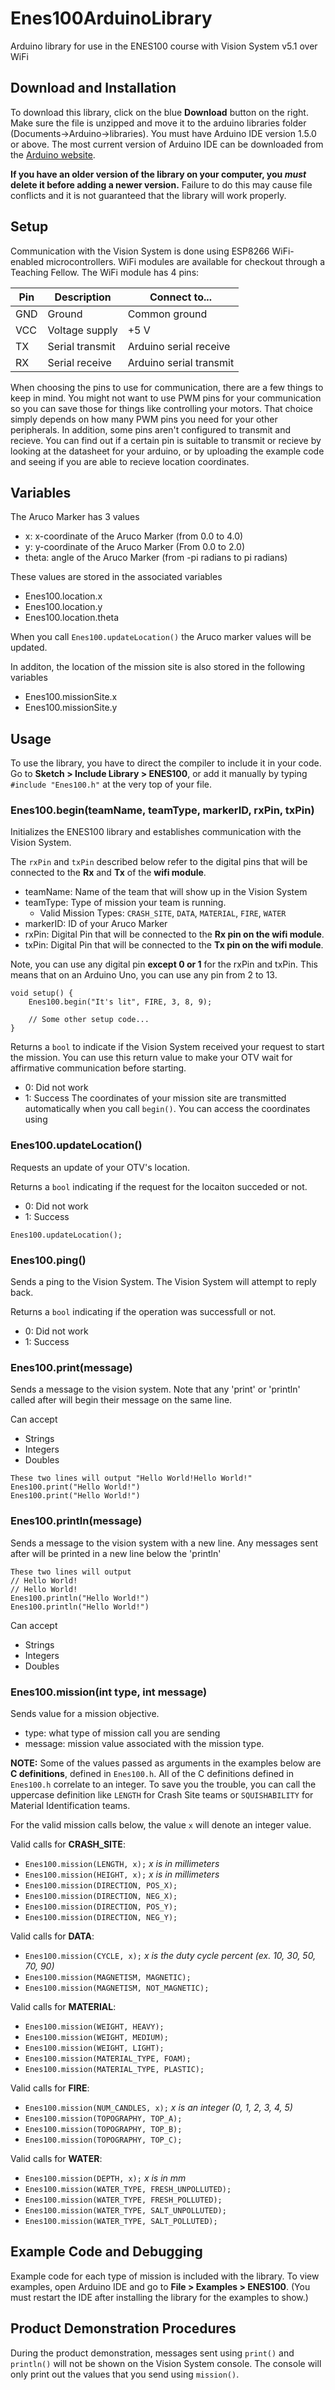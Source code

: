 # Enes100ArduinoLibrary

Arduino library for use in the ENES100 course with Vision System v5.1 over WiFi

## Download and Installation

To download this library, click on the blue **Download** button on the right. Make sure the file is unzipped and move it to the arduino libraries folder (Documents->Arduino->libraries). You must have Arduino IDE version 1.5.0 or above. The most current version of Arduino IDE can be downloaded from the [Arduino website](https://www.arduino.cc/en/Main/Software).

**If you have an older version of the library on your computer, you _must_ delete it before adding a newer version.** Failure to do this may cause file conflicts and it is not guaranteed that the library will work properly.

## Setup

Communication with the Vision System is done using ESP8266 WiFi-enabled microcontrollers. WiFi modules are available for checkout through a Teaching Fellow. The WiFi module has 4 pins:

| Pin | Description     | Connect to...           |
| --- | ---             | ---                     |
| GND | Ground          | Common ground           |
| VCC | Voltage supply  | +5 V                    |
| TX  | Serial transmit | Arduino serial receive  |
| RX  | Serial receive  | Arduino serial transmit |

When choosing the pins to use for communication, there are a few things to keep in mind. You might not want to use PWM pins for your communication so you can save those for things like controlling your motors. That choice simply depends on how many PWM pins you need for your other peripherals. In addition, some pins aren't configured to transmit and recieve. You can find out if a certain pin is suitable to transmit or recieve by looking at the datasheet for your arduino, or by uploading the example code and seeing if you are able to recieve location coordinates. 

## Variables

The Aruco Marker has 3 values
   * x: x-coordinate of the Aruco Marker (from 0.0 to 4.0)
   * y: y-coordinate of the Aruco Marker (From 0.0 to 2.0)
   * theta: angle of the Aruco Marker (from -pi radians to pi radians)

These values are stored in the associated variables
   * Enes100.location.x
   * Enes100.location.y
   * Enes100.location.theta

When you call `Enes100.updateLocation()` the Aruco marker values will be updated.

In additon, the location of the mission site is also stored in the following variables
  * Enes100.missionSite.x
  * Enes100.missionSite.y
## Usage

To use the library, you have to direct the compiler to include it in your code. Go to **Sketch > Include Library > ENES100**, or add it manually by typing
`#include "Enes100.h"` at the very top of your file.

### Enes100.begin(teamName, teamType, markerID, rxPin, txPin)
Initializes the ENES100 library and establishes communication with the Vision System.

The `rxPin` and `txPin` described below refer to the digital pins that will be connected to the __Rx__ and __Tx__ of the __wifi module__. 
* teamName: Name of the team that will show up in the Vision System
* teamType: Type of mission your team is running. 
    *  Valid Mission Types:  `CRASH_SITE`, `DATA`, `MATERIAL`, `FIRE`, `WATER`
* markerID: ID of your Aruco Marker
* rxPin: Digital Pin that will be connected to the __Rx pin on the wifi module__.
* txPin: Digital Pin that will be connected to the __Tx pin on the wifi module__.

Note, you can use any digital pin __except 0 or 1__ for the rxPin and txPin. This means that on an Arduino Uno, you can use any pin from 2 to 13.
```arduino
void setup() {
    Enes100.begin("It's lit", FIRE, 3, 8, 9);
    
    // Some other setup code...
}
```

Returns a `bool` to indicate if the Vision System received your request to start the mission. You can use this return value to make your OTV wait for affirmative communication before starting.
   * 0: Did not work
   * 1: Success
The coordinates of your mission site are transmitted automatically when you call `begin()`. You can access the coordinates using

### Enes100.updateLocation()
Requests an update of your OTV's location.

Returns a `bool` indicating if the request for the locaiton succeded or not.
   * 0: Did not work
   * 1: Success

```arduino
Enes100.updateLocation(); 
```
### Enes100.ping()
Sends a ping to the Vision System. The Vision System will attempt to reply back.

Returns a `bool` indicating if the operation was successfull or not.
   * 0: Did not work
   * 1: Success
### Enes100.print(message)
Sends a message to the vision system. Note that any 'print' or 'println' called after will begin their message on the same line.

Can accept
   * Strings
   * Integers
   * Doubles
```arduino
These two lines will output "Hello World!Hello World!"
Enes100.print("Hello World!")
Enes100.print("Hello World!")
```
### Enes100.println(message)
Sends a message to the vision system with a new line. Any messages sent after will be printed in a new line below the 'println'
```arduino
These two lines will output 
// Hello World!
// Hello World!
Enes100.println("Hello World!")
Enes100.println("Hello World!")
```
Can accept
   * Strings
   * Integers
   * Doubles

### Enes100.mission(int type, int message)
Sends value for a mission objective.

* type: what type of mission call you are sending
* message: mission value associated with the mission type. 

**NOTE:** Some of the values passed as arguments in the examples below are **C definitions**, defined in `Enes100.h`. All of 
the C definitions defined in `Enes100.h` correlate to an integer. To save you the trouble, you can call the uppercase definition 
like `LENGTH` for Crash Site teams or `SQUISHABILITY` for Material Identification teams. 

For the valid mission calls below, the value `x` will denote an integer value.

Valid calls for **CRASH_SITE**:

 * `Enes100.mission(LENGTH, x);` *x is in millimeters*
 * `Enes100.mission(HEIGHT, x);` *x is in millimeters*
 * `Enes100.mission(DIRECTION, POS_X);`
 * `Enes100.mission(DIRECTION, NEG_X);`
 * `Enes100.mission(DIRECTION, POS_Y);`
 * `Enes100.mission(DIRECTION, NEG_Y);`

Valid calls for **DATA**:

 * `Enes100.mission(CYCLE, x);` *x is the duty cycle percent (ex. 10, 30, 50, 70, 90)*
 * `Enes100.mission(MAGNETISM, MAGNETIC);`
 * `Enes100.mission(MAGNETISM, NOT_MAGNETIC);`

Valid calls for **MATERIAL**:

 * `Enes100.mission(WEIGHT, HEAVY);`
 * `Enes100.mission(WEIGHT, MEDIUM);`
 * `Enes100.mission(WEIGHT, LIGHT);`
 * `Enes100.mission(MATERIAL_TYPE, FOAM);`
 * `Enes100.mission(MATERIAL_TYPE, PLASTIC);`

Valid calls for **FIRE**:

 * `Enes100.mission(NUM_CANDLES, x);` *x is an integer (0, 1, 2, 3, 4, 5)*
 * `Enes100.mission(TOPOGRAPHY, TOP_A);`
 * `Enes100.mission(TOPOGRAPHY, TOP_B);`
 * `Enes100.mission(TOPOGRAPHY, TOP_C);`

Valid calls for **WATER**:

 * `Enes100.mission(DEPTH, x);` *x is in mm*
 * `Enes100.mission(WATER_TYPE, FRESH_UNPOLLUTED);`
 * `Enes100.mission(WATER_TYPE, FRESH_POLLUTED);`
 * `Enes100.mission(WATER_TYPE, SALT_UNPOLLUTED);`
 * `Enes100.mission(WATER_TYPE, SALT_POLLUTED);`


## Example Code and Debugging

Example code for each type of mission is included with the library. To view examples, open Arduino IDE and go to **File > Examples > ENES100**. (You must restart the IDE after installing the library for the examples to show.)

## Product Demonstration Procedures

During the product demonstration, messages sent using `print()` and `println()` will not be shown on the Vision System console. The console will only print out the values that you send using `mission()`.
